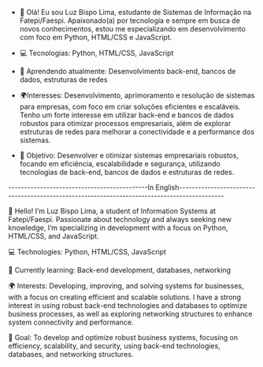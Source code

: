 - 👋 Olá! Eu sou Luz Bispo Lima, estudante de Sistemas de Informação na Fatepi/Faespi. Apaixonado(a) por tecnologia e sempre em busca de novos conhecimentos, estou me especializando em desenvolvimento com foco em Python, HTML/CSS e JavaScript.

- 💻 Tecnologias: Python, HTML/CSS, JavaScript

- 🌱 Aprendendo atualmente: Desenvolvimento back-end, bancos de dados, estruturas de redes

- 🌍Interesses: Desenvolvimento, aprimoramento e resolução de sistemas para empresas, com foco em criar soluções eficientes e escaláveis. Tenho um forte interesse em utilizar back-end e bancos de dados robustos para otimizar processos empresariais, além de explorar estruturas de redes para melhorar a conectividade e a performance dos sistemas.
  
- 🎯 Objetivo: Desenvolver e otimizar sistemas empresariais robustos, focando em eficiência, escalabilidade e segurança, utilizando tecnologias de back-end, bancos de dados e estruturas de redes.
  
--------------------------------------------In English--------------------------------------------------------------------------------------------

  👋 Hello! I’m Luz Bispo Lima, a student of Information Systems at Fatepi/Faespi. Passionate about technology and always seeking new knowledge, I’m specializing in development with a focus on Python, HTML/CSS, and JavaScript.

💻 Technologies: Python, HTML/CSS, JavaScript

🌱 Currently learning: Back-end development, databases, networking

🌍 Interests: Developing, improving, and solving systems for businesses, with a focus on creating efficient and scalable solutions. I have a strong interest in using robust back-end technologies and databases to optimize business processes, as well as exploring networking structures to enhance system connectivity and performance.

🎯 Goal: To develop and optimize robust business systems, focusing on efficiency, scalability, and security, using back-end technologies, databases, and networking structures.
<!---
Luzbispolima/Luzbispolima is a ✨ special ✨ repository because its `README.md` (this file) appears on your GitHub profile.
You can click the Preview link to take a look at your changes.
--->
